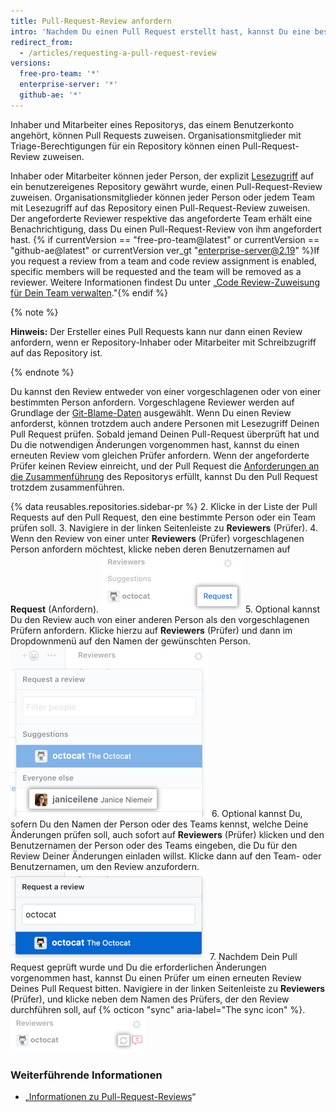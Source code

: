 ```yaml
---
title: Pull-Request-Review anfordern
intro: 'Nachdem Du einen Pull Request erstellt hast, kannst Du eine bestimmte Person bitten, die von Dir vorgeschlagenen Änderungen zu prüfen. Als Organisationsmitglied kannst Du den Review auch von einem bestimmten Team anfordern.'
redirect_from:
  - /articles/requesting-a-pull-request-review
versions:
  free-pro-team: '*'
  enterprise-server: '*'
  github-ae: '*'
---
```


Inhaber und Mitarbeiter eines Repositorys, das einem Benutzerkonto angehört, können Pull Requests zuweisen. Organisationsmitglieder mit Triage-Berechtigungen für ein Repository können einen Pull-Request-Review zuweisen.

Inhaber oder Mitarbeiter können jeder Person, der explizit [Lesezugriff](/articles/access-permissions-on-github) auf ein benutzereigenes Repository gewährt wurde, einen Pull-Request-Review zuweisen. Organisationsmitglieder können jeder Person oder jedem Team mit Lesezugriff auf das Repository einen Pull-Request-Review zuweisen. Der angeforderte Reviewer respektive das angeforderte Team erhält eine Benachrichtigung, dass Du einen Pull-Request-Review von ihm angefordert hast. {% if currentVersion == "free-pro-team@latest" or currentVersion == "github-ae@latest" or currentVersion ver_gt "enterprise-server@2.19" %}If you request a review from a team and code review assignment is enabled, specific members will be requested and the team will be removed as a reviewer. Weitere Informationen findest Du unter „[Code Review-Zuweisung für Dein Team verwalten](/github/setting-up-and-managing-organizations-and-teams/managing-code-review-assignment-for-your-team)."{% endif %}

{% note %}

**Hinweis:** Der Ersteller eines Pull Requests kann nur dann einen Review anfordern, wenn er Repository-Inhaber oder Mitarbeiter mit Schreibzugriff auf das Repository ist.

{% endnote %}

Du kannst den Review entweder von einer vorgeschlagenen oder von einer bestimmten Person anfordern. Vorgeschlagene Reviewer werden auf Grundlage der [Git-Blame-Daten](/articles/tracking-changes-in-a-file/) ausgewählt. Wenn Du einen Review anforderst, können trotzdem auch andere Personen mit Lesezugriff Deinen Pull Request prüfen. Sobald jemand Deinen Pull-Request überprüft hat und Du die notwendigen Änderungen vorgenommen hast, kannst du einen erneuten Review vom gleichen Prüfer anfordern. Wenn der angeforderte Prüfer keinen Review einreicht, und der Pull Request die [Anforderungen an die Zusammenführung](/articles/defining-the-mergeability-of-pull-requests) des Repositorys erfüllt, kannst Du den Pull Request trotzdem zusammenführen.

{% data reusables.repositories.sidebar-pr %}
2. Klicke in der Liste der Pull Requests auf den Pull Request, den eine bestimmte Person oder ein Team prüfen soll.
3. Navigiere in der linken Seitenleiste zu **Reviewers** (Prüfer).
4. Wenn den Review von einer unter **Reviewers** (Prüfer) vorgeschlagenen Person anfordern möchtest, klicke neben deren Benutzernamen auf **Request** (Anfordern). ![Symbol für Reviewer-Anforderung in der rechten Seitenleiste](/assets/images/help/pull_requests/request-suggested-review.png)
5. Optional kannst Du den Review auch von einer anderen Person als den vorgeschlagenen Prüfern anfordern. Klicke hierzu auf **Reviewers** (Prüfer) und dann im Dropdownmenü auf den Namen der gewünschten Person. ![Symbol für Reviewer-Einstellung in der rechten Seitenleiste](/assets/images/help/pull_requests/request-a-review-not-suggested.png)
6. Optional kannst Du, sofern Du den Namen der Person oder des Teams kennst, welche Deine Änderungen prüfen soll, auch sofort auf **Reviewers** (Prüfer) klicken und den Benutzernamen der Person oder des Teams eingeben, die Du für den Review Deiner Änderungen einladen willst. Klicke dann auf den Team- oder Benutzernamen, um den Review anzufordern. ![Feld zum Eingeben des Benutzernames eines Reviewers und Dropdown-Menü mit Namen des Reviewers](/assets/images/help/pull_requests/choose-pull-request-reviewer.png)
7. Nachdem Dein Pull Request geprüft wurde und Du die erforderlichen Änderungen vorgenommen hast, kannst Du einen Prüfer um einen erneuten Review Deines Pull Request bitten. Navigiere in der linken Seitenleiste zu **Reviewers** (Prüfer), und klicke neben dem Namen des Prüfers, der den Review durchführen soll, auf {% octicon "sync" aria-label="The sync icon" %}. ![Synchronisieren-Schaltfläche für erneuten Review in der rechten Seitenleiste](/assets/images/help/pull_requests/request-re-review.png)

### Weiterführende Informationen

- „[Informationen zu Pull-Request-Reviews](/articles/about-pull-request-reviews)“
